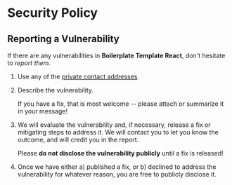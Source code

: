 # Security Policy

## Reporting a Vulnerability

If there are any vulnerabilities in **Boilerplate Template React**, don't hesitate to _report them_.

1. Use any of the [private contact addresses](https://github.com/near/boilerplate-template#support).
2. Describe the vulnerability.

   If you have a fix, that is most welcome -- please attach or summarize it in your message!

3. We will evaluate the vulnerability and, if necessary, release a fix or mitigating steps to address it. We will contact you to let you know the outcome, and will credit you in the report.

   Please **do not disclose the vulnerability publicly** until a fix is released!

4. Once we have either a) published a fix, or b) declined to address the vulnerability for whatever reason, you are free to publicly disclose it.
